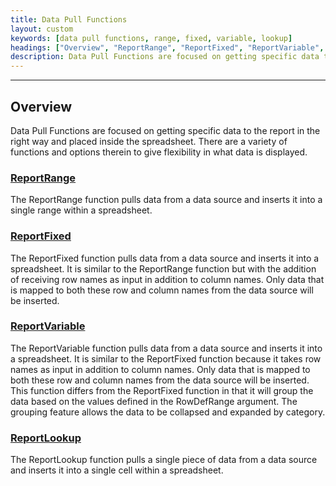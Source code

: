 ```yaml
---
title: Data Pull Functions
layout: custom
keywords: [data pull functions, range, fixed, variable, lookup]
headings: ["Overview", "ReportRange", "ReportFixed", "ReportVariable", "ReportLookup"]
description: Data Pull Functions are focused on getting specific data to the report in the right way and placed inside the spreadsheet. There are a variety of functions and options therein to give flexibility in what data is displayed.
---
```

* * *

## Overview

Data Pull Functions are focused on getting specific data to the report in the right way and placed inside the spreadsheet. There are a variety of functions and options therein to give flexibility in what data is displayed.

### [ReportRange](/wIndex/ReportRange.html)

The ReportRange function pulls data from a data source and inserts it into a single range within a spreadsheet.

### [ReportFixed](/wIndex/ReportFixed.html)

The ReportFixed function pulls data from a data source and inserts it into a spreadsheet. It is similar to the ReportRange function but with the addition of receiving row names as input in addition to column names. Only data that is mapped to both these row and column names from the data source will be inserted.

### [ReportVariable](/wIndex/ReportVariable.html)

The ReportVariable function pulls data from a data source and inserts it into a spreadsheet. It is similar to the ReportFixed function because it takes row names as input in addition to column names. Only data that is mapped to both these row and column names from the data source will be inserted. This function differs from the ReportFixed function in that it will group the data based on the values defined in the RowDefRange argument. The grouping feature allows the data to be collapsed and expanded by category.

### [ReportLookup](/wIndex/ReportLookup.html)

The ReportLookup function pulls a single piece of data from a data source and inserts it into a single cell within a spreadsheet.
